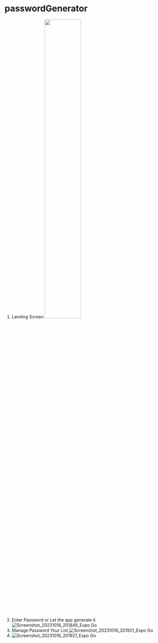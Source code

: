 # passwordGenerator

1. Landing Screen <img src="https://drive.google.com/file/d/1D65QJHiR-vYDiATI7PWlK-MtyWIbQznb/view?usp=drive_link.jpg" width=50% height=50%>
2. Enter Password or Let the app generate it ![Screenshot_20231016_201846_Expo Go](https://github.com/VenuMankani/passwordGenerator/assets/109686769/f21547b3-0bef-40e2-9a33-37c8c3e1eb27)
3. Manage Password Your List  ![Screenshot_20231016_201921_Expo Go](https://github.com/VenuMankani/passwordGenerator/assets/109686769/9e005f49-1691-49c2-92a9-db7f361b9e57)
4. ![Screenshot_20231016_201927_Expo Go](https://github.com/VenuMankani/passwordGenerator/assets/109686769/d96bbc91-3b5a-4052-bfe9-c7bc9f6f493e)

